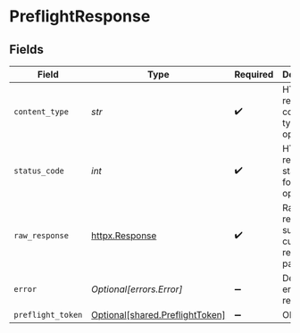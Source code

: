 # PreflightResponse


## Fields

| Field                                                                    | Type                                                                     | Required                                                                 | Description                                                              |
| ------------------------------------------------------------------------ | ------------------------------------------------------------------------ | ------------------------------------------------------------------------ | ------------------------------------------------------------------------ |
| `content_type`                                                           | *str*                                                                    | :heavy_check_mark:                                                       | HTTP response content type for this operation                            |
| `status_code`                                                            | *int*                                                                    | :heavy_check_mark:                                                       | HTTP response status code for this operation                             |
| `raw_response`                                                           | [httpx.Response](https://www.python-httpx.org/api/#response)             | :heavy_check_mark:                                                       | Raw HTTP response; suitable for custom response parsing                  |
| `error`                                                                  | *Optional[errors.Error]*                                                 | :heavy_minus_sign:                                                       | Default error response                                                   |
| `preflight_token`                                                        | [Optional[shared.PreflightToken]](../../models/shared/preflighttoken.md) | :heavy_minus_sign:                                                       | OK                                                                       |